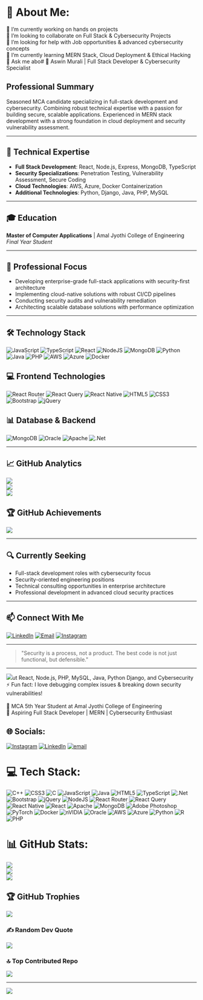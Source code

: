 # 💫 About Me:
🔭 I’m currently working on hands on projects<br>👯 I’m looking to collaborate on Full Stack & Cybersecurity Projects<br>🤝 I’m looking for help with Job opportunities & advanced cybersecurity concepts<br>🌱 I’m currently learning MERN Stack, Cloud Deployment & Ethical Hacking<br>💬 Ask me abo# 🚀 Aswin Murali | Full Stack Developer & Cybersecurity Specialist

## Professional Summary
Seasoned MCA candidate specializing in full-stack development and cybersecurity. Combining robust technical expertise with a passion for building secure, scalable applications. Experienced in MERN stack development with a strong foundation in cloud deployment and security vulnerability assessment.

---

## 🔧 Technical Expertise

- **Full Stack Development**: React, Node.js, Express, MongoDB, TypeScript
- **Security Specializations**: Penetration Testing, Vulnerability Assessment, Secure Coding
- **Cloud Technologies**: AWS, Azure, Docker Containerization
- **Additional Technologies**: Python, Django, Java, PHP, MySQL

---

## 🎓 Education
**Master of Computer Applications** | Amal Jyothi College of Engineering  
*Final Year Student*

---

## 💼 Professional Focus

- Developing enterprise-grade full-stack applications with security-first architecture
- Implementing cloud-native solutions with robust CI/CD pipelines
- Conducting security audits and vulnerability remediation
- Architecting scalable database solutions with performance optimization

---

## 🛠️ Technology Stack
![JavaScript](https://img.shields.io/badge/javascript-%23323330.svg?style=flat&logo=javascript&logoColor=%23F7DF1E)
![TypeScript](https://img.shields.io/badge/typescript-%23007ACC.svg?style=flat&logo=typescript&logoColor=white)
![React](https://img.shields.io/badge/react-%2320232a.svg?style=flat&logo=react&logoColor=%2361DAFB)
![NodeJS](https://img.shields.io/badge/node.js-6DA55F?style=flat&logo=node.js&logoColor=white)
![MongoDB](https://img.shields.io/badge/MongoDB-%234ea94b.svg?style=flat&logo=mongodb&logoColor=white)
![Python](https://img.shields.io/badge/python-3670A0?style=flat&logo=python&logoColor=ffdd54)
![Java](https://img.shields.io/badge/java-%23ED8B00.svg?style=flat&logo=openjdk&logoColor=white)
![PHP](https://img.shields.io/badge/php-%23777BB4.svg?style=flat&logo=php&logoColor=white)
![AWS](https://img.shields.io/badge/AWS-%23FF9900.svg?style=flat&logo=amazon-aws&logoColor=white)
![Azure](https://img.shields.io/badge/azure-%230072C6.svg?style=flat&logo=microsoftazure&logoColor=white)
![Docker](https://img.shields.io/badge/docker-%230db7ed.svg?style=flat&logo=docker&logoColor=white)

## 💻 Frontend Technologies
![React Router](https://img.shields.io/badge/React_Router-CA4245?style=flat&logo=react-router&logoColor=white)
![React Query](https://img.shields.io/badge/-React%20Query-FF4154?style=flat&logo=react%20query&logoColor=white)
![React Native](https://img.shields.io/badge/react_native-%2320232a.svg?style=flat&logo=react&logoColor=%2361DAFB)
![HTML5](https://img.shields.io/badge/html5-%23E34F26.svg?style=flat&logo=html5&logoColor=white)
![CSS3](https://img.shields.io/badge/css3-%231572B6.svg?style=flat&logo=css3&logoColor=white)
![Bootstrap](https://img.shields.io/badge/bootstrap-%238511FA.svg?style=flat&logo=bootstrap&logoColor=white)
![jQuery](https://img.shields.io/badge/jquery-%230769AD.svg?style=flat&logo=jquery&logoColor=white)

## 📊 Database & Backend
![MongoDB](https://img.shields.io/badge/MongoDB-%234ea94b.svg?style=flat&logo=mongodb&logoColor=white)
![Oracle](https://img.shields.io/badge/Oracle-F80000?style=flat&logo=oracle&logoColor=white)
![Apache](https://img.shields.io/badge/apache-%23D42029.svg?style=flat&logo=apache&logoColor=white)
![.Net](https://img.shields.io/badge/.NET-5C2D91?style=flat&logo=.net&logoColor=white)

---

## 📈 GitHub Analytics
![](https://github-readme-stats.vercel.app/api?username=Aswin-murali-444&theme=radical&hide_border=false&include_all_commits=true&count_private=true)<br/>
![](https://nirzak-streak-stats.vercel.app/?user=Aswin-murali-444&theme=radical&hide_border=false)<br/>
![](https://github-readme-stats.vercel.app/api/top-langs/?username=Aswin-murali-444&theme=radical&hide_border=false&include_all_commits=true&count_private=true&layout=compact)

## 🏆 GitHub Achievements
![](https://github-profile-trophy.vercel.app/?username=Aswin-murali-444&theme=radical&no-frame=false&no-bg=false&margin-w=4)

---

## 🔍 Currently Seeking
- Full-stack development roles with cybersecurity focus
- Security-oriented engineering positions
- Technical consulting opportunities in enterprise architecture
- Professional development in advanced cloud security practices

---

## 📫 Connect With Me
[![LinkedIn](https://img.shields.io/badge/LinkedIn-%230077B5.svg?logo=linkedin&logoColor=white)](https://linkedin.com/in/https://www.linkedin.com/in/aswin-m-u-r-a-l-i/)
[![Email](https://img.shields.io/badge/Email-D14836?logo=gmail&logoColor=white)](mailto:aswinmurali444@gmail.com)
[![Instagram](https://img.shields.io/badge/Instagram-%23E4405F.svg?logo=Instagram&logoColor=white)](https://instagram.com/https://www.instagram.com/aswin_m500?igsh=MzFnbm1qcTJyamVn)

---

> "Security is a process, not a product. The best code is not just functional, but defensible." 

---
![](https://visitcount.itsvg.in/api?id=Aswin-murali-444&icon=7&color=6)ut React, Node.js, PHP, MySQL, Java, Python Django, and Cybersecurity<br>⚡ Fun fact: I love debugging complex issues & breaking down security vulnerabilities!<br><br>📍 MCA 5th Year Student at Amal Jyothi College of Engineering<br>🎯 Aspiring Full Stack Developer | MERN | Cybersecurity Enthusiast


## 🌐 Socials:
[![Instagram](https://img.shields.io/badge/Instagram-%23E4405F.svg?logo=Instagram&logoColor=white)](https://instagram.com/https://www.instagram.com/aswin_m500?igsh=MzFnbm1qcTJyamVn) [![LinkedIn](https://img.shields.io/badge/LinkedIn-%230077B5.svg?logo=linkedin&logoColor=white)](https://linkedin.com/in/https://www.linkedin.com/in/aswin-m-u-r-a-l-i/) [![email](https://img.shields.io/badge/Email-D14836?logo=gmail&logoColor=white)](mailto:aswinmurali444@gmail.com) 

# 💻 Tech Stack:
![C++](https://img.shields.io/badge/c++-%2300599C.svg?style=flat&logo=c%2B%2B&logoColor=white) ![CSS3](https://img.shields.io/badge/css3-%231572B6.svg?style=flat&logo=css3&logoColor=white) ![C](https://img.shields.io/badge/c-%2300599C.svg?style=flat&logo=c&logoColor=white) ![JavaScript](https://img.shields.io/badge/javascript-%23323330.svg?style=flat&logo=javascript&logoColor=%23F7DF1E) ![Java](https://img.shields.io/badge/java-%23ED8B00.svg?style=flat&logo=openjdk&logoColor=white) ![HTML5](https://img.shields.io/badge/html5-%23E34F26.svg?style=flat&logo=html5&logoColor=white) ![TypeScript](https://img.shields.io/badge/typescript-%23007ACC.svg?style=flat&logo=typescript&logoColor=white) ![.Net](https://img.shields.io/badge/.NET-5C2D91?style=flat&logo=.net&logoColor=white) ![Bootstrap](https://img.shields.io/badge/bootstrap-%238511FA.svg?style=flat&logo=bootstrap&logoColor=white) ![jQuery](https://img.shields.io/badge/jquery-%230769AD.svg?style=flat&logo=jquery&logoColor=white) ![NodeJS](https://img.shields.io/badge/node.js-6DA55F?style=flat&logo=node.js&logoColor=white) ![React Router](https://img.shields.io/badge/React_Router-CA4245?style=flat&logo=react-router&logoColor=white) ![React Query](https://img.shields.io/badge/-React%20Query-FF4154?style=flat&logo=react%20query&logoColor=white) ![React Native](https://img.shields.io/badge/react_native-%2320232a.svg?style=flat&logo=react&logoColor=%2361DAFB) ![React](https://img.shields.io/badge/react-%2320232a.svg?style=flat&logo=react&logoColor=%2361DAFB) ![Apache](https://img.shields.io/badge/apache-%23D42029.svg?style=flat&logo=apache&logoColor=white) ![MongoDB](https://img.shields.io/badge/MongoDB-%234ea94b.svg?style=flat&logo=mongodb&logoColor=white) ![Adobe Photoshop](https://img.shields.io/badge/adobe%20photoshop-%2331A8FF.svg?style=flat&logo=adobe%20photoshop&logoColor=white) ![PyTorch](https://img.shields.io/badge/PyTorch-%23EE4C2C.svg?style=flat&logo=PyTorch&logoColor=white) ![Docker](https://img.shields.io/badge/docker-%230db7ed.svg?style=flat&logo=docker&logoColor=white) ![nVIDIA](https://img.shields.io/badge/nVIDIA-%2376B900.svg?style=flat&logo=nVIDIA&logoColor=white) ![Oracle](https://img.shields.io/badge/Oracle-F80000?style=flat&logo=oracle&logoColor=white) ![AWS](https://img.shields.io/badge/AWS-%23FF9900.svg?style=flat&logo=amazon-aws&logoColor=white) ![Azure](https://img.shields.io/badge/azure-%230072C6.svg?style=flat&logo=microsoftazure&logoColor=white) ![Python](https://img.shields.io/badge/python-3670A0?style=flat&logo=python&logoColor=ffdd54) ![R](https://img.shields.io/badge/r-%23276DC3.svg?style=flat&logo=r&logoColor=white) ![PHP](https://img.shields.io/badge/php-%23777BB4.svg?style=flat&logo=php&logoColor=white)
# 📊 GitHub Stats:
![](https://github-readme-stats.vercel.app/api?username=Aswin-murali-444&theme=radical&hide_border=false&include_all_commits=true&count_private=true)<br/>
![](https://nirzak-streak-stats.vercel.app/?user=Aswin-murali-444&theme=radical&hide_border=false)<br/>
![](https://github-readme-stats.vercel.app/api/top-langs/?username=Aswin-murali-444&theme=radical&hide_border=false&include_all_commits=true&count_private=true&layout=compact)

## 🏆 GitHub Trophies
![](https://github-profile-trophy.vercel.app/?username=Aswin-murali-444&theme=radical&no-frame=false&no-bg=false&margin-w=4)

### ✍️ Random Dev Quote
![](https://quotes-github-readme.vercel.app/api?type=horizontal&theme=radical)

### 🔝 Top Contributed Repo
![](https://github-contributor-stats.vercel.app/api?username=Aswin-murali-444&limit=5&theme=dark&combine_all_yearly_contributions=true)

---
[![](https://visitcount.itsvg.in/api?id=Aswin-murali-444&icon=7&color=6)](https://visitcount.itsvg.in)

<!-- Proudly created with GPRM ( https://gprm.itsvg.in ) -->
